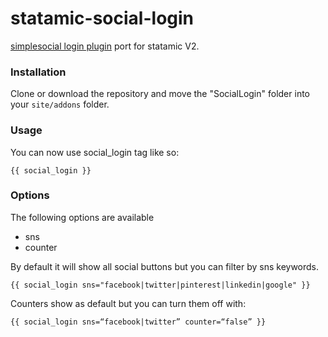 # statamic-social-login
[simplesocial login plugin](https://github.com/dmatthams/statamic-social) port for statamic V2.

### Installation

Clone or download the repository and move the "SocialLogin" folder into your `site/addons` folder.


### Usage

You can now use social_login tag like so:

```
{{ social_login }}
```

### Options

The following options are available

- sns
- counter

By default it will show all social buttons but you can filter by sns keywords.

```code
{{ social_login sns="facebook|twitter|pinterest|linkedin|google" }}
```

Counters show as default but you can turn them off with:

```code
{{ social_login sns=“facebook|twitter” counter=“false” }}
```


